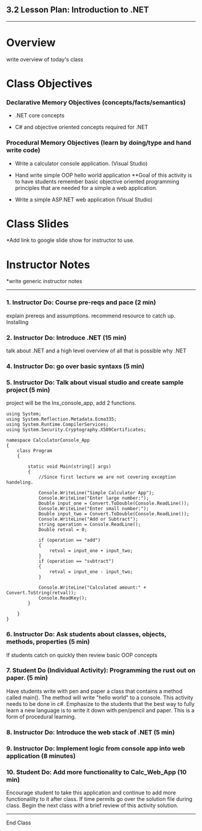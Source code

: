 ## 3.2 Lesson Plan: Introduction to .NET

---

# Overview

write overview of today's class

# Class Objectives 

### Declarative Memory Objectives (concepts/facts/semantics)

* .NET core concepts

* C# and objective oriented concepts required for .NET

### Procedural Memory Objectives (learn by doing/type and hand write code)

* Write a calculator console application. (Visual Studio)

* Hand write simple OOP hello world application
**Goal of this activity is to have students remember basic objective oriented programming principles that are needed for a simple a web application.

* Write a simple ASP.NET web application (Visual Studio)

# Class Slides

*Add link to google slide show for instructor to use.

# Instructor Notes

*write generic instructor notes

---

### 1. Instructor Do: Course pre-reqs and pace (2 min)

explain prereqs and assumptions. recommend resource to catch up. Installing

### 2. Instructor Do: Introduce .NET  (15 min)
talk about .NET and a high level overview of all that is possible
why .NET

### 4. Instructor Do: go over basic syntaxs (5 min)

### 5. Instructor Do: Talk about visual studio and create sample project (5 min)
project will be the Ins_console_app, add 2 functions.

```
using System;
using System.Reflection.Metadata.Ecma335;
using System.Runtime.CompilerServices;
using System.Security.Cryptography.X509Certificates;

namespace CalculatorConsole_App
{
    class Program
    {
        
        static void Main(string[] args)
        {
            //Since first lecture we are not covering exception handeling.

            Console.WriteLine("Simple Calculator App");
            Console.WriteLine("Enter large number:");
            Double input_one = Convert.ToDouble(Console.ReadLine());
            Console.WriteLine("Enter small number:");
            Double input_two = Convert.ToDouble(Console.ReadLine());
            Console.WriteLine("Add or Subtract");
            string operation = Console.ReadLine();
            Double retval = 0;

            if (operation == "add")
            {
                retval = input_one + input_two;
            }
            if (operation == "subtract")
            {
                retval = input_one - input_two;
            }
        
            Console.WriteLine("Calculated amount:" + Convert.ToString(retval));
            Console.ReadKey();
        }

    }
}

```

### 6. Instructor Do: Ask students about classes, objects, methods, properties (5 min) 
If students catch on quickly then review basic OOP concepts 

### 7. Student Do (Individual Activity): Programming the rust out on paper. (5 min)
Have students write with pen and paper a class that contains a method called main(). The method will write "hello world" to a console.
This activity needs to be done in c#. Emphasize to the students that the best way to fully learn a new language is to write it down with pen/pencil and paper. This is a form of procedural learning.

### 8. Instructor Do: Introduce the web stack of .NET (5 min)

### 9. Instructor Do: Implement logic from console app into web application (8 minutes)

### 10. Student Do: Add more functionality to Calc_Web_App (10 min)
Encourage student to take this application and continue to add more functionalilty to it after class. If time permits go over the solution file during class. Begin the next class with a brief review of this activity solution.

---
End Class

